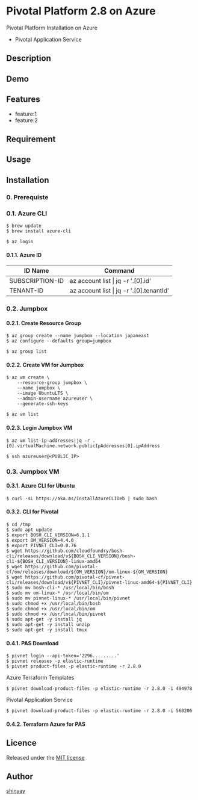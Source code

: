 # Pivotal Platform 2.8 on Azure

Pivotal Platform Installation on Azure

- Pivotal Application Service

## Description

## Demo

## Features

- feature:1
- feature:2

## Requirement

## Usage

## Installation
### 0. Prerequiste
### 0.1. Azure CLI
```
$ brew update
$ brew install azure-cli
```

```
$ az login
```

#### 0.1.1. Azure ID

|ID Name|Command|
|-----|-------|
|SUBSCRIPTION-ID|az account list \| jq -r '.[0].id'|
|TENANT-ID|az account list \| jq -r '.[0].tenantId'|

### 0.2. Jumpbox
#### 0.2.1. Create Resource Group
```
$ az group create --name jumpbox --location japaneast
$ az configure --defaults group=jumpbox
```

```
$ az group list
```

#### 0.2.2. Create VM for Jumpbox
```
$ az vm create \
    --resource-group jumpbox \
    --name jumpbox \
    --image UbuntuLTS \
    --admin-username azureuser \
    --generate-ssh-keys
```

```
$ az vm list
```

#### 0.2.3. Login Jumpbox VM
```
$ az vm list-ip-addresses|jq -r .[0].virtualMachine.network.publicIpAddresses[0].ipAddress
```

```
$ ssh azureuser@<PUBLIC_IP>
```

### 0.3. Jumpbox VM
#### 0.3.1. Azure CLI for Ubuntu
```
$ curl -sL https://aka.ms/InstallAzureCLIDeb | sudo bash
```

#### 0.3.2. CLI for Pivotal
```
$ cd /tmp
$ sudo apt update
$ export BOSH_CLI_VERSION=6.1.1
$ export OM_VERSION=4.4.0
$ export PIVNET_CLI=0.0.76
$ wget https://github.com/cloudfoundry/bosh-cli/releases/download/v${BOSH_CLI_VERSION}/bosh-cli-${BOSH_CLI_VERSION}-linux-amd64
$ wget https://github.com/pivotal-cf/om/releases/download/${OM_VERSION}/om-linux-${OM_VERSION}
$ wget https://github.com/pivotal-cf/pivnet-cli/releases/download/v${PIVNET_CLI}/pivnet-linux-amd64-${PIVNET_CLI}
$ sudo mv bosh-cli-* /usr/local/bin/bosh
$ sudo mv om-linux-* /usr/local/bin/om
$ sudo mv pivnet-linux-* /usr/local/bin/pivnet
$ sudo chmod +x /usr/local/bin/bosh
$ sudo chmod +x /usr/local/bin/om
$ sudo chmod +x /usr/local/bin/pivnet
$ sudo apt-get -y install jq
$ sudo apt-get -y install unzip
$ sudo apt-get -y install tmux
```

#### 0.4.1. PAS Download
```
$ pivnet login --api-token='2296.........'
$ pivnet releases -p elastic-runtime
$ pivnet product-files -p elastic-runtime -r 2.8.0
```

Azure Terraform Templates
```
$ pivnet download-product-files -p elastic-runtime -r 2.8.0 -i 494978
```

Pivotal Application Service
```
$ pivnet download-product-files -p elastic-runtime -r 2.8.0 -i 560206
```

#### 0.4.2. Terraform Azure for PAS

## Licence

Released under the [MIT license](https://gist.githubusercontent.com/shinyay/56e54ee4c0e22db8211e05e70a63247e/raw/34c6fdd50d54aa8e23560c296424aeb61599aa71/LICENSE)

## Author

[shinyay](https://github.com/shinyay)

